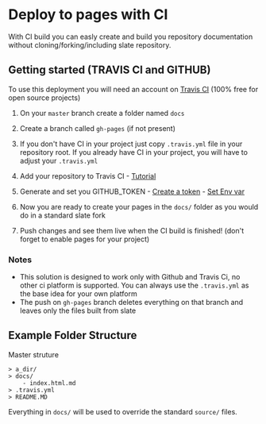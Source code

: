 # Deploy to pages with CI

With CI build you can easly create and build you repository documentation without cloning/forking/including slate repository.

## Getting started (TRAVIS CI and GITHUB)

To use this deployment you will need an account on [Travis CI](https://travis-ci.org/) (100% free for open source projects)

1. On your `master` branch create a folder named `docs`

2. Create a branch called `gh-pages` (if not present)

3. If you don't have CI in your project just copy `.travis.yml` file in your repository root. If you already have CI in your project, you will have to adjust your `.travis.yml`

4. Add your repository to Travis CI - [Tutorial](https://docs.travis-ci.com/user/tutorial/)

5. Generate and set you GITHUB_TOKEN - [Create a token](https://help.github.com/en/articles/creating-a-personal-access-token-for-the-command-line) - [Set Env var](https://docs.travis-ci.com/user/environment-variables/)

6. Now you are ready to create your pages in the `docs/` folder as you would do in a standard slate fork

7. Push changes and see them live when the CI build is finished! (don't forget to enable pages for your project)


### Notes
 - This solution is designed to work only with Github and Travis Ci, no other ci platform is supported. You can always use the `.travis.yml` as the base idea for your own platform
 - The push on `gh-pages` branch deletes everything on that branch and leaves only the files built from slate


## Example Folder Structure

Master struture

```
> a_dir/
> docs/
    - index.html.md 
> .travis.yml
> README.MD
```

Everything in `docs/` will be used to override the standard `source/` files.